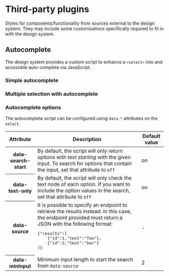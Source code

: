 # Third-party plugins

Styles for components/functionality from sources external to the design system. They may include some customisations specifically required to fit in with the design system.

## Autocomplete

The design system provides a custom script to enhance a `<select>` into and accessible auto-complete via JavaScript.

### Simple autocomplete

<example title="Simple autocomplete" src="third-party-plugins/simple-autocomplete.html.twig" />

### Multiple selection with autocomplete

<example title="Multiple autocomplete" src="third-party-plugins/multiple-autocomplete.html.twig" />

### Autocomplete options

The autocomplete script can be configured using <code>data-*</code> attributes on the <code>select</code>.

<table>
	<thead>
	<tr>
		<th scope="col">Attribute</th>
		<th scope="col">Description</th>
		<th scope="col">Default value</th>
	</tr>
	</thead>
	<tbody>
	<tr>
		<th scope="row">data-search-start</th>
		<td>By default, the script will only return options with text <em>starting</em> with the given input. To search for options that contain the input, set that attribute to <code>off</code></td>
		<td>on</td>
	</tr>
    <tr>
		<th scope="row">data-text-only</th>
		<td>By default, the script will only check the text node of each option. If you want to include the option values in the search, set that attribute to <code>off</code></td>
		<td>on</td>
	</tr>
	<tr>
		<th scope="row">data-source</th>
		<td>It is possible to specify an endpoint to retrieve the results instead. In this case, the endpoint provided must return a JSON with the following format:
<pre>
{"results":[
    {"id":1,"text":"foo"},
    {"id":2,"text":"bar"}
]}</pre></td>
		<td>-</td>
	</tr>
    <tr>
		<th scope="row">data-minInput</th>
		<td>Minimum input length to start the search from <code>data-source</code></td>
		<td>2</td>
	</tr>
	</tbody>
</table>